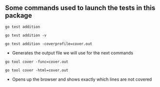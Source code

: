 ## Some commands used to launch the tests in this package

`go test addition`

`go test addition -v`

`go test addition -coverprofile=cover.out`
- Generates the output file we will use for the next commands

`go tool cover -func=cover.out`

`go tool cover -html=cover.out`
- Opens up the browser and shows exactly which lines are not covered

